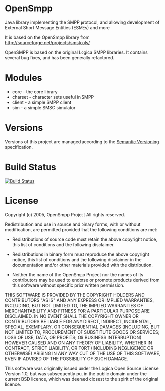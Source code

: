 # OpenSmpp

Java library implementing the SMPP protocol, and allowing development of
External Short Message Entities (ESMEs) and more

It is based on the OpenSmpp library from http://sourceforge.net/projects/smstools/

OpenSMPP is based on the original Logica SMPP libraries. It contains several
bug fixes, and has been generally refactored.

# Modules

 *  core - the core library
 *  charset - character sets useful in SMPP
 *  client - a simple SMPP client
 *  sim - a simple SMSC simulator

# Versions

Versions of this project are managed according to the
[Semantic Versioning](http://semver.org) specification.

# Build Status

[![Build Status](https://travis-ci.com/OpenSmpp/opensmpp.png?branch=master)](https://travis-ci.com/OpenSmpp/opensmpp)

# License

Copyright (c) 2005, OpenSmpp Project
All rights reserved.

Redistribution and use in source and binary forms, with or without modification,
are permitted provided that the following conditions are met:

 *  Redistributions of source code must retain the above copyright notice,
    this list of conditions and the following disclaimer.

 *  Redistributions in binary form must reproduce the above copyright notice,
    this list of conditions and the following disclaimer in the documentation
    and/or other materials provided with the distribution.

 *  Neither the name of the OpenSmpp Project nor the names of its contributors
    may be used to endorse or promote products derived from this software
    without specific prior written permission.

THIS SOFTWARE IS PROVIDED BY THE COPYRIGHT HOLDERS AND CONTRIBUTORS "AS IS" AND ANY
EXPRESS OR IMPLIED WARRANTIES, INCLUDING, BUT NOT LIMITED TO, THE IMPLIED WARRANTIES
OF MERCHANTABILITY AND FITNESS FOR A PARTICULAR PURPOSE ARE DISCLAIMED. IN NO EVENT
SHALL THE COPYRIGHT OWNER OR CONTRIBUTORS BE LIABLE FOR ANY DIRECT, INDIRECT,
INCIDENTAL, SPECIAL, EXEMPLARY, OR CONSEQUENTIAL DAMAGES (INCLUDING, BUT NOT LIMITED
TO, PROCUREMENT OF SUBSTITUTE GOODS OR SERVICES; LOSS OF USE, DATA, OR PROFITS; OR
BUSINESS INTERRUPTION) HOWEVER CAUSED AND ON ANY THEORY OF LIABILITY, WHETHER IN
CONTRACT, STRICT LIABILITY, OR TORT (INCLUDING NEGLIGENCE OR OTHERWISE) ARISING IN ANY
WAY OUT OF THE USE OF THIS SOFTWARE, EVEN IF ADVISED OF THE POSSIBILITY OF SUCH DAMAGE.

This software was originally issued under the Logica Open Source License Version 1.0,
but was subsequently put in the public domain under the current BSD licence, which was
deemed closest to the spirit of the original licence.
